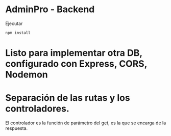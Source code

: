 # AdminPro - Backend

Ejecutar 

```npm install```

# Listo para implementar otra DB, configurado con Express, CORS, Nodemon

# Separación de las rutas y los controladores.
El controlador es la función de parámetro del get, es la que se encarga
de la respuesta.